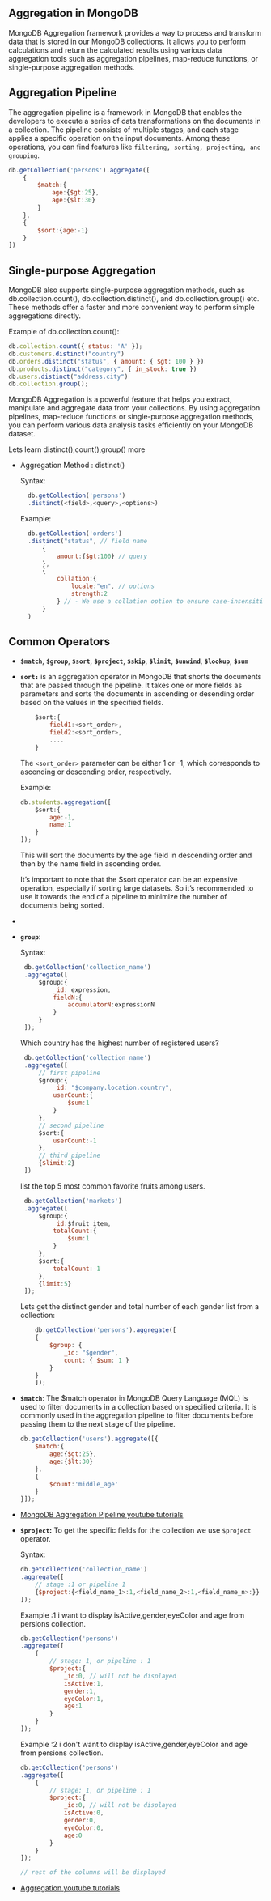 
## Aggregation in MongoDB
MongoDB Aggregation framework provides a way to process and transform data that is stored in our MongoDB collections. It allows you to perform calculations and return the calculated results using various data aggregation tools such as aggregation pipelines, map-reduce functions, or single-purpose aggregation methods.

## Aggregation Pipeline

The aggregation pipeline is a framework in MongoDB that enables the developers to execute a series of data transformations on the documents in a collection. The pipeline consists of multiple stages, and each stage applies a specific operation on the input documents. Among these operations, you can find features like `filtering, sorting, projecting, and grouping`.

```javascript
db.getCollection('persons').aggregate([
    {
        $match:{
            age:{$gt:25},
            age:{$lt:30}
        }
    },
    {
        $sort:{age:-1}
    }
])

```
## Single-purpose Aggregation
MongoDB also supports single-purpose aggregation methods, such as db.collection.count(), db.collection.distinct(), and db.collection.group() etc. These methods offer a faster and more convenient way to perform simple aggregations directly.

Example of db.collection.count():

```javascript
db.collection.count({ status: 'A' });
db.customers.distinct("country")
db.orders.distinct("status", { amount: { $gt: 100 } })
db.products.distinct("category", { in_stock: true })
db.users.distinct("address.city")
db.collection.group();

```

MongoDB Aggregation is a powerful feature that helps you extract, manipulate and aggregate data from your collections. By using aggregation pipelines, map-reduce functions or single-purpose aggregation methods, you can perform various data analysis tasks efficiently on your MongoDB dataset.

Lets learn distinct(),count(),group() more

- Aggregation Method : distinct()
    
  Syntax:
  ```javascript
    db.getCollection('persons')
    .distinct(<field>,<query>,<options>)
  ```
  Example:
  ```javascript
    db.getCollection('orders')
    .distinct("status", // field name
        {
            amount:{$gt:100} // query
        },
        {
            collation:{
                locale:"en", // options
                strength:2
            } // - We use a collation option to ensure case-insensitive comparison.
        }
    )
  ```

## Common Operators

- **`$match`**, **`$group`**, **`$sort`**, **`$project`**, **`$skip`**, **`$limit`**,
 **`$unwind`**, **`$lookup`**, **`$sum`**

 - **`sort:`** is an aggregation operator in MongoDB that shorts the documents that are passed through the pipeline. It takes one or more fields as parameters and sorts the documents in ascending or desending order based on the values in the specified fields.
 
    ```javascript 
        $sort:{
            field1:<sort_order>,
            field2:<sort_order>,
            ....
        }
    ```

   The `<sort_order>` parameter can be either 1 or -1, which corresponds to ascending or descending order, respectively.

    Example:
    ```javascript
    db.students.aggregation([
        $sort:{
            age:-1,
            name:1
        }
    ]);
    ```
    This will sort the documents by the age field in descending order and then by the name field in ascending order.

    It’s important to note that the $sort operator can be an expensive operation, especially if sorting large datasets. So it’s recommended to use it towards the end of a pipeline to minimize the number of documents being sorted.


 - 

 - **`group`**: 
   
   Syntax:
   ```javascript
    db.getCollection('collection_name')
    .aggregate([
        $group:{
            _id: expression,
            fieldN:{
                accumulatorN:expressionN
            }
        }
    ]);
   ```

   Which country has the highest number of registered users?
   ```javascript
    db.getCollection('collection_name')
    .aggregate([
        // first pipeline
        $group:{
            _id: "$company.location.country",
            userCount:{
                $sum:1
            }
        },
        // second pipeline
        $sort:{
            userCount:-1
        },
        // third pipeline
        {$limit:2}
    ])
   ```

   list the top 5 most common favorite fruits among users.
   ```javascript
    db.getCollection('markets')
    .aggregate([
        $group:{
            _id:$fruit_item,
            totalCount:{
                $sum:1
            }
        },
        $sort:{
            totalCount:-1
        },
        {limit:5}
    ]);
   ```

   Lets get the distinct gender and total number of each gender list from a collection:

    ```javascript
        db.getCollection('persons').aggregate([
        {
            $group: {
                _id: "$gender",
                count: { $sum: 1 }
            }
        }
        ]);

    ```


 - **`$match`**: The $match operator in MongoDB Query Language (MQL) is used to filter documents in a collection based on specified criteria. It is commonly used in the aggregation pipeline to filter documents before passing them to the next stage of the pipeline.


    ```javascript
    db.getCollection('users').aggregate([{
        $match:{
            age:{$gt:25},
            age:{$lt:30}
        },
        {
            $count:'middle_age'
        }
    }]);
    ```

 - [MongoDB Aggregation Pipeline youtube tutorials](https://www.youtube.com/watch?v=SUZKhBvxW5c&list=PLRAV69dS1uWQ6CZCehxKy0rjkqhQ2Z88t)


 - **`$project`:** 
    To get the specific fields for the collection we use `$project` operator.

    Syntax:
    ```javascript
    db.getCollection('collection_name')
    .aggregate([
        // stage :1 or pipeline 1
        {$project:{<field_name_1>:1,<field_name_2>:1,<field_name_n>:}}
    ]);
    ```

    Example :1
    i want to display isActive,gender,eyeColor and age from persions collection.
    ```javascript
    db.getCollection('persons')
    .aggregate([
        {
            // stage: 1, or pipeline : 1
            $project:{
                _id:0, // will not be displayed
                isActive:1,
                gender:1,
                eyeColor:1,
                age:1
            }
        }
    ]);

    ```

    Example :2
    i don't want to display isActive,gender,eyeColor and age from persions collection.
    ```javascript
    db.getCollection('persons')
    .aggregate([
        {
            // stage: 1, or pipeline : 1
            $project:{
                _id:0, // will not be displayed
                isActive:0,
                gender:0,
                eyeColor:0,
                age:0
            }
        }
    ]);

    // rest of the columns will be displayed

    ```
    


 - [Aggregation youtube tutorials](https://www.youtube.com/watch?v=A3jvoE0jGdE&list=PLWkguCWKqN9OwcbdYm4nUIXnA2IoXX0LI)